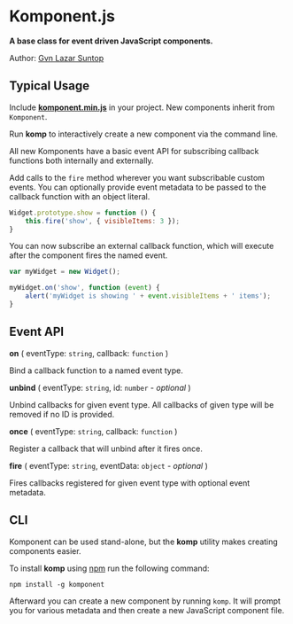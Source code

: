 # Komponent.js

**A base class for event driven JavaScript components.**

Author: [Gvn Lazar Suntop](mailto:gavin@gsuntop.com)


## Typical Usage

Include **[komponent.min.js](https://github.com/gvn/komponent/raw/master/komponent.min.js)** in your project. New components inherit from `Komponent`.

Run **komp** to interactively create a new component via the command line. 

All new Komponents have a basic event API for subscribing callback functions both internally and externally.

Add calls to the `fire` method wherever you want subscribable custom events. You can optionally provide event metadata to be passed to the callback function with an object literal.  

```javascript
Widget.prototype.show = function () {
    this.fire('show', { visibleItems: 3 });
}
```

You can now subscribe an external callback function, which will execute after the component fires the named event.

```javascript
var myWidget = new Widget();

myWidget.on('show', function (event) {
    alert('myWidget is showing ' + event.visibleItems + ' items');
}
```

## Event API

**on** ( eventType: `string`, callback: `function` )

Bind a callback function to a named event type.

**unbind** ( eventType: `string`, id: `number` - *optional* )

Unbind callbacks for given event type. All callbacks of given type will be removed if no ID is provided.

**once** ( eventType: `string`, callback: `function` )

Register a callback that will unbind after it fires once.

**fire** ( eventType: `string`, eventData: `object` - *optional* )

Fires callbacks registered for given event type with optional event metadata.



## CLI

Komponent can be used stand-alone, but the **komp** utility makes creating components easier.

To install **komp** using [npm](https://npmjs.org/) run the following command:

`npm install -g komponent`

Afterward you can create a new component by running `komp`. It will prompt you for various metadata and then create a new JavaScript component file.
